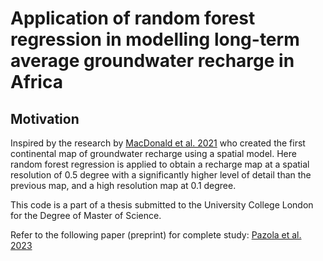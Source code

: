 # Application of random forest regression in modelling long-term average groundwater recharge in Africa

## Motivation
Inspired by the research by [MacDonald et al. 2021](https://iopscience.iop.org/article/10.1088/1748-9326/abd661/meta) who created the first continental map of groundwater recharge using a spatial model.
Here random forest regression is applied to obtain a recharge map at a spatial resolution of 0.5 degree with a significantly higher level of detail than the previous map, and a high resolution map at 0.1 degree.












This code is a part of a thesis submitted to the University College London for the Degree of Master of Science.


Refer to the following paper (preprint) for complete study: [Pazola et al. 2023](https://egusphere.copernicus.org/preprints/2023/egusphere-2023-1898/)

